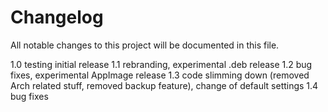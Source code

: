 # Changelog
All notable changes to this project will be documented in this file.

1.0 testing initial release
1.1 rebranding, experimental .deb release
1.2 bug fixes, experimental AppImage release
1.3 code slimming down (removed Arch related stuff, removed backup feature), change of default settings
1.4 bug fixes
